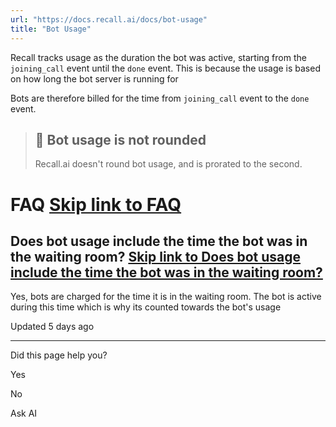 ```yaml
---
url: "https://docs.recall.ai/docs/bot-usage"
title: "Bot Usage"
---
```


Recall tracks usage as the duration the bot was active, starting from the `joining_call` event until the `done` event. This is because the usage is based on how long the bot server is running for

Bots are therefore billed for the time from `joining_call` event to the `done` event.

> ## 📘  Bot usage is **not** rounded
>
> Recall.ai doesn't round bot usage, and is prorated to the second.

# FAQ   [Skip link to FAQ](https://docs.recall.ai/docs/bot-usage\#faq)

## Does bot usage include the time the bot was in the waiting room?   [Skip link to Does bot usage include the time the bot was in the waiting room?](https://docs.recall.ai/docs/bot-usage\#does-bot-usage-include-the-time-the-bot-was-in-the-waiting-room)

Yes, bots are charged for the time it is in the waiting room. The bot is active during this time which is why its counted towards the bot's usage

Updated 5 days ago

* * *

Did this page help you?

Yes

No

Ask AI